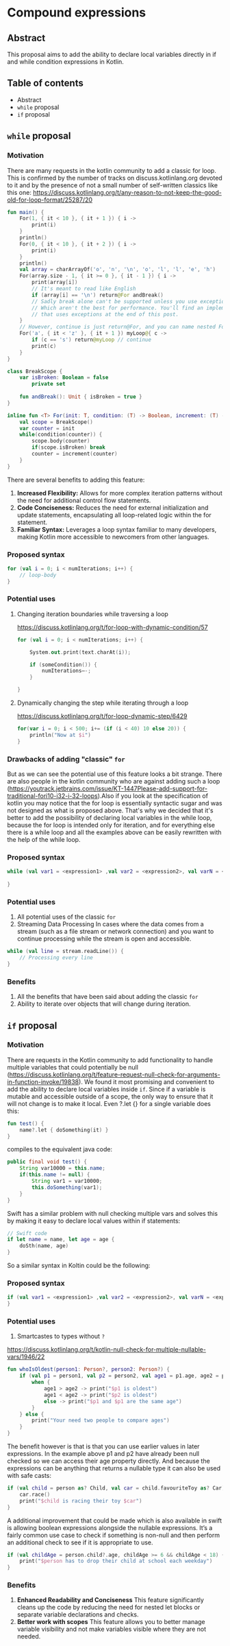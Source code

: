 # Compound expressions 
## Abstract
This proposal aims to add the ability to declare local variables directly in if and while condition expressions in Kotlin.
## Table of contents
- Abstract
- `while` proposal
- `if` proposal
## `while` proposal
### Motivation
There are many requests in the kotlin community to add a classic for loop. 
This is confirmed by the number of tracks on discuss.kotlinlang.org devoted to it and by the presence of not a small number of self-written classics like this one:
https://discuss.kotlinlang.org/t/any-reason-to-not-keep-the-good-old-for-loop-format/25287/20
```kotlin
fun main() {
    For(1, { it < 10 }, { it + 1 }) { i ->
        print(i)
    }
    println()
    For(0, { it < 10 }, { it + 2 }) { i ->
        print(i)
    }
    println()
    val array = charArrayOf('o', 'n', '\n', 'o', 'l', 'l', 'e', 'h')
    For(array.size - 1, { it >= 0 }, { it - 1 }) { i ->
        print(array[i])
        // It's meant to read like English
        if (array[i] == '\n') return@For andBreak() 
        // Sadly break alone can't be supported unless you use exceptions
        // Which aren't the best for performance. You'll find an implementation
        // that uses exceptions at the end of this post.
    }
    // However, continue is just return@For, and you can name nested For blocks like so:
    For('a', { it < 'z' }, { it + 1 }) myLoop@{ c ->
        if (c == 's') return@myLoop // continue
        print(c)
    }
}

class BreakScope {
    var isBroken: Boolean = false
    	private set
    
    fun andBreak(): Unit { isBroken = true }
}

inline fun <T> For(init: T, condition: (T) -> Boolean, increment: (T) -> T, body: BreakScope.(T) -> Unit) {
    val scope = BreakScope()
    var counter = init
    while(condition(counter)) {
        scope.body(counter)
        if(scope.isBroken) break
        counter = increment(counter)
    }
}
```
There are several benefits to adding this feature:
1. **Increased Flexibility:** Allows for more complex iteration patterns without the need for additional control flow statements.
2. **Code Conciseness:** Reduces the need for external initialization and update statements, encapsulating all loop-related logic within the for statement.
3. **Familiar Syntax:** Leverages a loop syntax familiar to many developers, making Kotlin more accessible to newcomers from other languages.
### Proposed syntax
```kotlin
for (val i = 0; i < numIterations; i++) {
    // loop-body
}
```
### Potential uses
1. Сhanging iteration boundaries while traversing a loop 

    https://discuss.kotlinlang.org/t/for-loop-with-dynamic-condition/57
    ```kotlin
    for (val i = 0; i < numIterations; i++) {

        System.out.print(text.charAt(i));

        if (someCondition()) {
            numIterations–-;
        }

    }
    ```
2. Dynamically changing the step while iterating through a loop

    https://discuss.kotlinlang.org/t/for-loop-dynamic-step/6429
    ```kotlin
    for(var i = 0; i < 500; i+= (if (i < 40) 10 else 20)) {
        println("Now at $i")
    }
    ```
### Drawbacks of adding "classic" `for`
But as we can see the potential use of this feature looks a bit strange. There are also people in the kotlin community who are against adding such a loop (https://youtrack.jetbrains.com/issue/KT-1447Please-add-support-for-traditional-fori10-i32-i-32-loops).Also if you look at the specification of kotlin you may notice that the for loop is essentially syntactic sugar and was not designed as what is proposed above. That's why we decided that it's better to add the possibility of declaring local variables in the while loop, because the for loop is intended only for iteration, and for everything else there is a while loop and all the examples above can be easily rewritten with the help of the while loop. 
### Proposed syntax
```kotlin
while (val var1 = <expression1> ,val var2 = <expression2>, val varN = <expressionN>) {
  
}
```
### Potential uses
1. All potential uses of the classic `for`
2. Streaming Data Processing
In cases where the data comes from a stream (such as a file stream or network connection) and you want to continue processing while the stream is open and accessible.
```kotlin
while (val line = stream.readLine()) {
    // Processing every line
}
```

### Benefits
1. All the benefits that have been said about adding the classic `for`
2. Ability to iterate over objects that will change during iteration.

## `if` proposal
### Motivation 
There are requests in the Kotlin community to add functionality to handle multiple variables that could potentially be null (https://discuss.kotlinlang.org/t/feature-request-null-check-for-arguments-in-function-invoke/19838). We found it most promising and convenient to add the ability to declare local variables inside `if`. Since if a variable is mutable and accessible outside of a scope, the only way to ensure that it will not change is to make it local. Even ?.let {} for a single variable does this:
```kotlin
fun test() {
    name?.let { doSomething(it) }
}

```
compiles to the equivalent java code:
```java 
public final void test() {
    String var10000 = this.name;
    if(this.name != null) {
        String var1 = var10000;
        this.doSomething(var1);
    }
}
```
Swift has a similar problem with null checking multiple vars and solves this by making it easy to declare local values within if statements:
```swift
// Swift code 
if let name = name, let age = age {
    doSth(name, age)
}
```
So a similar syntax in Koltin could be the following:
### Proposed syntax
```kotlin
if (val var1 = <expression1> ,val var2 = <expression2>, val varN = <expressionN>) {
}
```
### Potential uses
1. Smartcastes to types without `?`

https://discuss.kotlinlang.org/t/kotlin-null-check-for-multiple-nullable-vars/1946/22
```kotlin
fun whoIsOldest(person1: Person?, person2: Person?) {
    if (val p1 = person1, val p2 = person2, val age1 = p1.age, age2 = p2.age) {
        when {
            age1 > age2 -> print("$p1 is oldest")
            age1 < age2 -> print("$p2 is oldest")
            else -> print("$p1 and $p1 are the same age")
        }
    } else {
        print("Your need two people to compare ages")
    }
}
```
The benefit however is that is that you can use earlier values in later expressions. In the example above p1 and p2 have already been null checked so we can access their age property directly.
And because the expressions can be anything that returns a nullable type it can also be used with safe casts:
```kotlin
if (val child = person as? Child, val car = child.favouriteToy as? Car) {
    car.race()
    print("$child is racing their toy $car")
}
```
A additional improvement that could be made which is also available in swift is allowing boolean expressions alongside the nullable expressions. It’s a fairly common use case to check if something is non-null and then perform an additional check to see if it is appropriate to use.
```kotlin
if (val childAge = person.child?.age, childAge >= 6 && childAge < 18) {
    print("$person has to drop their child at school each weekday")
}
```
### Benefits
1. **Enhanced Readability and Conciseness** This feature significantly cleans up the code by reducing the need for nested let blocks or separate variable declarations and checks. 
2. **Better work with scopes** This feature allows you to better manage variable visibility and not make variables visible where they are not needed.

